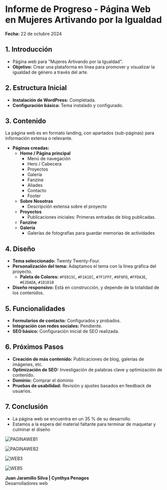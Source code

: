 # Informe de Progreso - Página Web en Mujeres Artivando por la Igualdad

**Fecha:** 22 de octubre 2024

## 1. Introducción
- Página web para "Mujeres Artivando por la Igualdad".
- **Objetivo:** Crear una plataforma en línea para promover y visualizar la igualdad de género a través del arte.

## 2. Estructura Inicial
- **Instalación de WordPress:** Completada.
- **Configuración básica:** Tema instalado y configurado.

## 3. Contenido

La página web es en formato landing, con apartados (sub-páginas) para información extensa o relevante.

- **Páginas creadas:**
    - **Home / Página principal**
        - Menú de navegación
        - Hero / Cabecera
        - Proyectos
        - Galería
        - Fanzine
        - Aliades
        - Contacto
        - Footer
    - **Sobre Nosotras**
        - Descripción extensa sobre el proyecto
    - **Proyectos**
        - Publicaciones iniciales: Primeras entradas de blog publicadas.
    - **Fanzine**
    - **Galería**
        - Galerías de fotografías para guardar memorias de actividades

## 4. Diseño
- **Tema seleccionado:** Twenty Twenty-Four.
- **Personalización del tema:** Adaptamos el tema con la línea gráfica del proyecto.
    - **Paleta de Colores:** `#FE015C`, `#F2A1EC`, `#7F1FFF`, `#9F0FD`, `#FFDA3E`, `#E2DADA`, `#1D1D1B`
- **Diseño responsivo:** Está en construcción, y depende de la totalidad de los contenidos.

## 5. Funcionalidades
- **Formularios de contacto:** Configurados y probados.
- **Integración con redes sociales:** Pendiente.
- **SEO básico:** Configuración inicial de SEO realizada.

## 6. Próximos Pasos
- **Creación de más contenido:** Publicaciones de blog, galerías de imágenes, etc.
- **Optimización de SEO:** Investigación de palabras clave y optimización de contenido.
- **Dominio:** Comprar el dominio 
- **Pruebas de usabilidad:** Revisión y ajustes basados en feedback de usuarios.

## 7. Conclusión
- La página web se encuentra en un 35 % de su desarrollo.
- Estamos a la espera del material faltante para terminar de maquetar y culminar el diseño


  

![PAGINAWEB1](https://github.com/user-attachments/assets/69404f26-6d23-4a4a-b5d8-ae1166888a03)

![PAGINAWEB2](https://github.com/user-attachments/assets/bcb8691f-9727-4c04-8b91-34e121ce4f94)

![WEB3](https://github.com/user-attachments/assets/15f442cc-18c6-4e54-b97b-a1667bba84cc)

![WEB5](https://github.com/user-attachments/assets/9aa5f50b-723d-4116-91b0-24db318e4421)


**Juan Jaramillo Silva | Cynthya Penagos**  
Desarrolladores web
